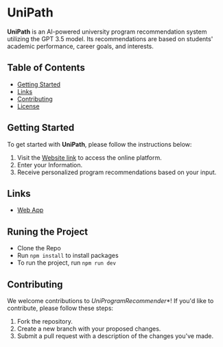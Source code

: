 # UniPath

**UniPath** is an AI-powered university program recommendation system utilizing the GPT 3.5 model. Its recommendations are based on students' academic performance, career goals, and interests.

## Table of Contents
- [Getting Started](#getting-started)
- [Links](#links)
- [Contributing](#contributing)
- [License](#license)

## Getting Started

To get started with **UniPath**, please follow the instructions below:

1. Visit the [Website link](https://unipath-ai.vercel.app/) to access the online platform.
2. Enter your Information.
3. Receive personalized program recommendations based on your input.


## Links

- [Web App](https://unipath-ai.vercel.app/)


## Runing the Project

- Clone the Repo
- Run `npm install` to install packages
- To run the project, run `npm run dev`

## Contributing

We welcome contributions to *UniProgramRecommender**! If you'd like to contribute, please follow these steps:

1. Fork the repository.
2. Create a new branch with your proposed changes.
3. Submit a pull request with a description of the changes you've made.

